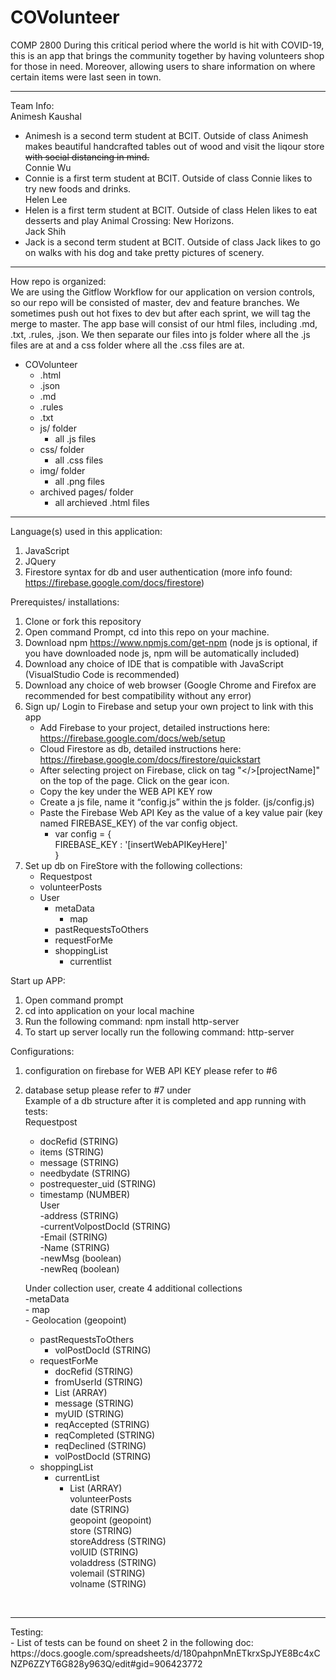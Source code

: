 # COVolunteer
COMP 2800
During this critical period where the world is hit with COVID-19, this is an app that brings the community together by having volunteers shop for those in need. Moreover, allowing users to share information on where certain items were last seen in town.
<hr>

Team Info:<br>
Animesh Kaushal<br>
- Animesh is a second term student at BCIT. Outside of class Animesh makes beautiful handcrafted tables out of wood and visit the liqour store <del>with social distancing in mind.</del><br>
Connie Wu<br>
- Connie is a first term student at BCIT. Outside of class Connie likes to try new foods and drinks.<br>
Helen Lee<br>
- Helen is a first term student at BCIT. Outside of class Helen likes to eat desserts and play Animal Crossing: New Horizons.<br>
Jack Shih<br>
- Jack is a second term student at BCIT. Outside of class Jack likes to go on walks with his dog and take pretty pictures of scenery.<br>
<hr>

How repo is organized:<br>
We are using the Gitflow Workflow for our application on version controls, so our repo will be consisted of master, dev and feature branches. We sometimes push out hot fixes to dev but after each sprint, we will tag the merge to master. The app base will consist of our html files, including .md, .txt, .rules, .json. We then separate our files into js folder where all the .js files are at and a css folder where all the .css files are at.<br>
- COVolunteer<br>
    - .html<br>
    - .json<br>
    - .md<br>
    - .rules<br>
    - .txt<br>
    - js/ folder<br>
        - all .js files<br>
    - css/ folder<br>
        - all .css files<br>
    - img/ folder<br>
        - all .png files<br>
    - archived pages/ folder<br>
        - all archieved .html files<br>
<hr>

Language(s) used in this application: <br>
1. JavaScript<br>
2. JQuery<br>
3. Firestore syntax for db and user authentication (more info found: https://firebase.google.com/docs/firestore)<br>

Prerequistes/ installations:<br>
1. Clone or fork this repository<br>
2. Open command Prompt, cd into this repo on your machine. <br>
3. Download npm https://www.npmjs.com/get-npm (node js is optional, if you have downloaded node js, npm will be automatically included)<br>
4. Download any choice of IDE that is compatible with JavaScript (VisualStudio Code is recommended)<br>
5. Download any choice of web browser (Google Chrome and Firefox are recommended for best compatibility without any error)<br>
6. Sign up/ Login to Firebase and setup your own project to link with this app<br>
    - Add Firebase to your project, detailed instructions here: https://firebase.google.com/docs/web/setup<br>
    - Cloud Firestore as db, detailed instructions here: https://firebase.google.com/docs/firestore/quickstart<br>
    - After selecting project on Firebase, click on tag "</>[projectName]" on the top of the page. Click on the gear icon.<br>
    - Copy the key under the WEB API KEY row<br>
    - Create a js file, name it “config.js” within the js folder. (js/config.js) <br>
    - Paste the Firebase Web API Key as the value of a key value pair (key named FIREBASE_KEY) of the var config object.<br>
        -   var config = {<br>
                FIREBASE_KEY : '[insertWebAPIKeyHere]'<br>
            }<br>
7. Set up db on FireStore with the following collections:<br>
    - Requestpost<br>
    - volunteerPosts<br>
    - User<br>
        - metaData<br>
            - map<br>
        - pastRequestsToOthers<br>
        - requestForMe<br>
        - shoppingList<br>
            - currentlist<br>

Start up APP:<br>
1. Open command prompt<br>
2. cd into application on your local machine<br>
3. Run the following command: npm install http-server<br>
4. To start up server locally run the following command: http-server<br>

Configurations:<br>
1. configuration on firebase for WEB API KEY please refer to #6<br>
2. database setup please refer to #7 under<br>
Example of a db structure after it is completed and app running with tests:<br>
Requestpost<br>
    - docRefid (STRING)<br>
    - items (STRING)<br>
    - message (STRING)<br>
    - needbydate (STRING)<br>
    - postrequester_uid (STRING)<br>
    - timestamp (NUMBER)<br>
User<br>
    -address (STRING)<br>
    -currentVolpostDocId (STRING)<br>
    -Email (STRING)<br>
    -Name (STRING)<br>
    -newMsg (boolean)<br>
    -newReq (boolean)<br>

    Under collection user, create 4 additional collections<br>
    -metaData<br>
        - map	<br>
            - Geolocation (geopoint)<br>
    - pastRequestsToOthers<br>
        - volPostDocId (STRING)<br>
    - requestForMe <br>
        - docRefid (STRING)<br>
        - fromUserId (STRING)<br>
        - List (ARRAY)<br>
        - message (STRING)<br>
        - myUID (STRING)<br>
        - reqAccepted (STRING)<br>
        - reqCompleted (STRING)<br>
        - reqDeclined (STRING)<br>
        - volPostDocId (STRING)<br>
    - shoppingList<br>
        - currentList<br>
            - List (ARRAY)<br>
volunteerPosts<br>
    date (STRING)<br>
    geopoint (geopoint)<br>
    store (STRING)<br>
    storeAddress (STRING)<br>
    volUID (STRING)<br>
    voladdress (STRING)<br>
    volemail (STRING)<br>
    volname (STRING)<br>
<br>
<hr>
Testing:<br>
- List of tests can be found on sheet 2 in the following doc: https://docs.google.com/spreadsheets/d/180pahpnMnETkrxSpJYE8Bc4xCNZP6ZZYT6G828y963Q/edit#gid=906423772
